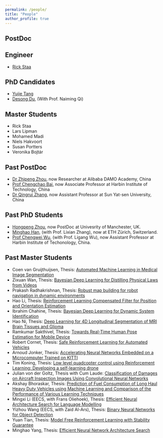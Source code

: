 ```yaml
---
permalink: /people/
title: "People"
author_profile: true
---
```

## PostDoc


## Engineer
* [Rick Staa](https://www.linkedin.com/in/rickstaa/?originalSubdomain=nl)

## PhD Candidates

* [Yujie Tang](https://scholar.google.com/citations?user=wCc_YsUAAAAJ&hl=zh-CN)
* [Desong Du](https://scholar.google.com/citations?user=8P1k52MAAAAJ&hl=en), (With Prof. Naiming Qi)


## Master Students
* Rick Staa
* Lars Lipman
* Mohamed Madi 
* Niels Hakvoort 
* Susan Portters
* Veronika Bojtár


## Past PostDoc
* [Dr Zhipeng Zhou](https://scholar.google.com/citations?user=Ot0PPAcAAAAJ&hl=zh-CN), now Researcher at Alibaba DAMO Academy, China
* [Prof Chengchao Bai](http://homepage.hit.edu.cn/baichengchao?lang=zh), now Associate Professor at Harbin Institute of Technology, China
* [Dr Qingrui Zhang](http://saa.sysu.edu.cn/teacher/427), now Assistant Professor at Sun Yat-sen University, China

## Past PhD Students
* [Hongpeng Zhou](https://scholar.google.com/citations?user=StuUN6wAAAAJ&hl=zh-CN), now PostDoc at Univesrity of Manchester, UK.
* [Minghao Han](https://scholar.google.com/citations?user=vSFTX1AAAAAJ&hl=zh-CN), (with Prof. Lixian Zhang), now at ETH Zürich, Switzerland.
* [Prof Chengwei Wu](https://www.researchgate.net/profile/Chengwei_Wu), (with Prof. Ligang Wu), now Assistant Professor at Harbin Institute of Techonology, China.

## Past Master Students
* Coen van Gruijthuijsen, Thesis: [Automated Machine Learning in Medical Image Segmentation](https://repository.tudelft.nl/islandora/object/uuid:cd200c93-3185-4c5b-a3ef-4113b997cee1?collection=education)
* Zixuan Wan, Thesis: [Bayesian Deep Learning for Distilling Physical Laws from Videos](https://repository.tudelft.nl/islandora/object/uuid%3A7164f6d2-d8af-4d8d-a46d-62a9024895da)
* Prakash Radhakrishnan, Thesis: [Robust map building for robot navigation in dynamic environments](https://repository.tudelft.nl/islandora/object/uuid%3A0a10f475-5a59-4ad7-9966-24f0f675f863)
* Hao Li, Thesis: [Reinforcement Learning Compensated Filter for Position and Orientation Estimation](https://repository.tudelft.nl/islandora/object/uuid%3A9e27b7eb-fa2d-419a-ad9d-d181b0953740)
* Ibrahim Chahine, Thesis: [Bayesian Deep Learning for Dynamic System Identification](https://repository.tudelft.nl/islandora/object/uuid%3A78eb1c0d-f1c8-4f5b-b70c-d3fbeea1ddc2)
* Hao Ni, Thesis: [Deep Learning for 4D Longitudinal Segmentation of MRI Brain Tissues and Glioma](https://repository.tudelft.nl/islandora/object/uuid%3Ae34a8dee-0bdb-4e79-9d42-3fc3998bbb23)
* Ramkumar Sakthivel,
Thesis: [Towards Real-Time Human Pose Estimation for Mobile Device](https://repository.tudelft.nl/islandora/object/uuid%3A70bee125-f415-4c12-87b6-18b414800bbc)
* Robert Cornet, 
Thesis: [Safe Reinforcement Learning for Automated Vehicles](https://repository.tudelft.nl/islandora/object/uuid%3A7bedb60a-ced8-4fcf-97ca-80208861a413)
* Arnoud Jonker, 
Thesis: [Accelerating Neural Networks Embedded on a Microcomputer Trained on KITTI](https://repository.tudelft.nl/islandora/object/uuid%3A4d60c66f-5292-4616-a72f-ba055f3b0cc8)
* Tim Koning, Thesis: [Low level quadcopter control using Reinforcement Learning: Developing a self-learning drone](https://repository.tudelft.nl/islandora/object/uuid%3A0b9e0796-13b5-42ba-b231-fbb6aadd5233)
* Julian von der Goltz, Thesis with Cum Laude: [Classification of Damages on Aircraft Inspection Images Using Convolutional Neural Networks](https://repository.tudelft.nl/islandora/object/uuid%3A06572701-d9be-4c72-939e-7f0835333436)
* Akshay Bhoraskar, Thesis: [Prediction of Fuel Consumption of Long Haul Heavy Duty Vehicles using Machine Learning and Comparison of the Performance of Various Learning Techniques](https://repository.tudelft.nl/islandora/object/uuid%3Aacf934e3-ceeb-49ba-b98e-11f384324aea)
* Mingxi Li (EECS, with Frans Oliehoek), Thesis: [Efficient Neural Architecture Search for Language Modelling](https://repository.tudelft.nl/islandora/object/uuid%3Aaa5c948d-43c4-480d-9818-43949c67a3b5)
* Yizhou Wang (EECS, with Zaid Al-Ars), Thesis: [Binary Neural Networks for Object Detection](https://repository.tudelft.nl/islandora/object/uuid%3A9f0da106-82ea-4f2e-9cd5-8bc834885d6f)
* Yuan Tian,
Thesis: [Model Free Reinforcement Learning with Stability Guarantee](https://repository.tudelft.nl/islandora/object/uuid%3Adde4e58f-e109-4e7f-8ecb-ed1734294e5c)
* Minghao Yang, Thesis: [Efficient Neural Network Architecture Search](https://repository.tudelft.nl/islandora/object/uuid%3A9985c543-cb4e-4259-b6f8-b44ba433f1e3)


 
